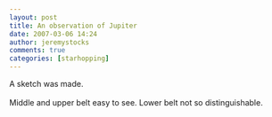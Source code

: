 ```yaml
---
layout: post
title: An observation of Jupiter
date: 2007-03-06 14:24
author: jeremystocks
comments: true
categories: [starhopping]
---
```

A sketch was made.<br /><br />Middle and upper belt easy to see. Lower belt not so distinguishable.
